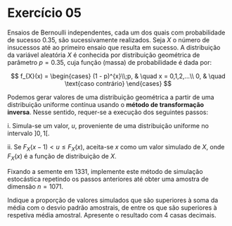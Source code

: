 # Exercício 05

Ensaios de Bernoulli independentes, cada um dos quais com probabilidade de sucesso $0.35$, são sucessivamente realizados. Seja $X$ o número de insucessos até ao primeiro ensaio que resulta em sucesso. A distribuição da variável aleatória $X$ é conhecida por distribuição geométrica de parâmetro $p = 0.35$, cuja função (massa) de probabilidade é dada por:

$$
f_{X}(x) =
\begin{cases}
(1 - p)^{x}\\;p, & \quad x = 0,1,2,…\\
0, & \quad \text{caso contrário}
\end{cases}
$$

Podemos gerar valores de uma distribuição geométrica a partir de uma distribuição uniforme contínua usando o **método de transformação inversa**. Nesse sentido, requer-se a execução dos seguintes passos:

i. Simula-se um valor, $u$, proveniente de uma distribuição uniforme no intervalo $]0,1[$.

ii. Se $F_{X}(x−1) < u \leq F_{X}(x)$, aceita-se $x$ como um valor simulado de $X$, onde $F_{X}(x)$ é a função de distribuição de $X$.

Fixando a semente em $1331$, implemente este método de simulação estocástica repetindo os passos anteriores até obter uma amostra de dimensão $n = 1071$.

Indique a proporção de valores simulados que são superiores à soma da média com o desvio padrão amostrais, de entre os que são superiores à respetiva média amostral. Apresente o resultado com 4 casas decimais.

